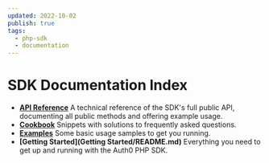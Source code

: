 ```yaml
---
updated: 2022-10-02
publish: true
tags:
  - php-sdk
  - documentation
---
```

# SDK Documentation Index

- **[API Reference](API/README.md)**
  A technical reference of the SDK's full public API, documenting all public methods and offering example usage.
- **[Cookbook](Cookbook/README.md)**
  Snippets with solutions to frequently asked questions.
- **[Examples](Examples/README.md)**
  Some basic usage samples to get you running.
- **[Getting Started](Getting Started/README.md)**
  Everything you need to get up and running with the Auth0 PHP SDK.

